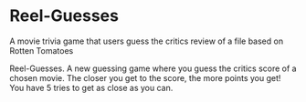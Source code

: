 # Reel-Guesses
A movie trivia game that users guess the critics review of a file based on Rotten Tomatoes

Reel-Guesses. A new guessing game where you guess the critics score of a chosen movie. The closer you get to the score, the more points you get! You have 5 tries to get as close as you can.

